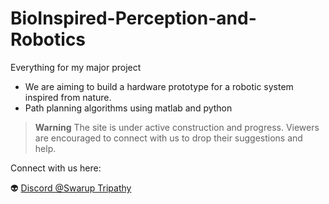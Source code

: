 # BioInspired-Perception-and-Robotics
Everything for my major project

- We are aiming to build a hardware prototype for a robotic system inspired from nature.
- Path planning algorithms using matlab and python


>**Warning**
>The site is under active construction and progress. Viewers are encouraged to connect with us to drop their suggestions and help.

Connect with us here:

👽 [Discord @Swarup Tripathy](https://discord.com/channels/718336604887973939)
